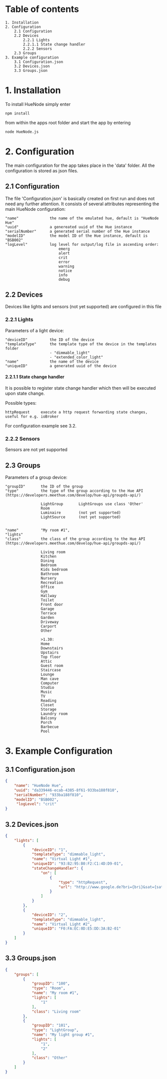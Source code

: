 # Table of contents

    1. Installation
    2. Configuration
        2.1 Configuration
        2.2 Devices
            2.2.1 Lights
            2.2.1.1 State change handler
            2.2.2 Sensors
        2.3 Groups
    3. Example configuration
        3.1 Configuration.json
        3.2 Devices.json
        3.3 Groups.json
    
# 1. Installation

To install HueNode simply enter

    npm install

from within the apps root folder and start the app by entering

    node HueNode.js

# 2. Configuration

The main configuration for the app takes place in the 'data' folder. All the configuration is stored as json files.

## 2.1 Configuration

The file 'Configuration.json' is basically created on first run and does not need any further attention. It consists of several attributes representing the main HueNode configuration:

    "name"              the name of the emulated hue, default is "HueNode Hue"
    "uuid"              a genereated uuid of the Hue instance
    "serialNumber"      a generated serial number of the Hue instance
    "modelID"           the model ID of the Hue instance, default is "BSB002"
    "logLevel"          log level for output/log file in ascending order:
                            emerg
                            alert
                            crit
                            error
                            warning
                            notice
                            info 
                            debug
    
## 2.2 Devices

Devices like lights and sensors (not yet supported) are configured in this file

### 2.2.1 Lights

Parameters of a light device:

    "deviceID"          the ID of the device
    "templateType"      the template type of the device in the templates folder
                        - "dimmable_light"
                        - "extended_color_light"
    "name"              the name of the device
    "uniqueID"          a generated uuid of the device

#### 2.2.1.1 State change handler

It is possible to register state change handler which then will be executed upon state change.

Possible types:

    httpRequest     execute a http request forwarding state changes, useful for e.g. ioBroker

For configuration example see 3.2.

### 2.2.2 Sensors
        
Sensors are not yet supported

## 2.3 Groups

Parameters of a group device:

    "groupID"       the ID of the group
    "type"          the type of the group according to the Hue API (https://developers.meethue.com/develop/hue-api/groupds-api/)

                    LightGroup       LightGroups use class 'Other'
                    Room             
                    Luminaire        (not yet supported)
                    LightSource      (not yet supported)


    "name"          "My room #1",
    "lights"        
    "class"         the class of the group according to the Hue API (https://developers.meethue.com/develop/hue-api/groupds-api/)

                    Living room
                    Kitchen
                    Dining
                    Bedroom
                    Kids bedroom
                    Bathroom
                    Nursery
                    Recreation
                    Office
                    Gym
                    Hallway
                    Toilet
                    Front door
                    Garage
                    Terrace
                    Garden
                    Driveway
                    Carport
                    Other

                    >1.30:
                    Home
                    Downstairs
                    Upstairs
                    Top floor
                    Attic
                    Guest room
                    Staircase
                    Lounge
                    Man cave
                    Computer
                    Studio
                    Music
                    TV
                    Reading
                    Closet
                    Storage
                    Laundry room
                    Balcony
                    Porch
                    Barbecue
                    Pool

# 3. Example Configuration

## 3.1 Configuration.json

```json
{
    "name": "HueNode Hue",
    "uuid": "da339446-ecab-4385-8f61-933ba188f810",
    "serialNumber": "933ba188f810",
    "modelID": "BSB002",
     "logLevel": "crit"
}
```

## 3.2 Devices.json

```json
{
    "lights": [
        {
            "deviceID": "1",
            "templateType": "dimmable_light",
            "name": "Virtual Light #1",
            "uniqueID": "93:B2:95:B0:F2:C1:4D:D9-01",
            "stateChangeHandler": {
                "on": [
                    {
                        "type": "httpRequest",
                        "url": "http://www.google.de?bri={bri}&sat={sat}"
                    }
                ]
            }
        },
        {
            "deviceID": "2",
            "templateType": "dimmable_light",
            "name": "Virtual Light #2",
            "uniqueID": "F0:FA:EC:0D:E5:DD:3A:B2-01"
        }
    ]
}
```

## 3.3 Groups.json

```json
{
    "groups": [
        {
            "groupID": "100",
            "type": "Room",
            "name": "My room #1",
            "lights": [
                "1"
            ],
            "class": "Living room"
        },
        {
            "groupID": "101",
            "type": "LightGroup",
            "name": "My light group #1",
            "lights": [
                "1",
                "2"
            ],
            "class": "Other"
        }
    ]
}    
```
